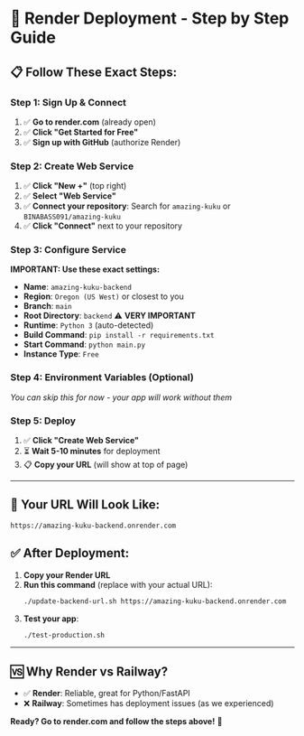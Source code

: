 # 🚀 Render Deployment - Step by Step Guide

## 📋 **Follow These Exact Steps:**

### **Step 1: Sign Up & Connect**
1. ✅ **Go to render.com** (already open)
2. ✅ **Click "Get Started for Free"**  
3. ✅ **Sign up with GitHub** (authorize Render)

### **Step 2: Create Web Service**
1. ✅ **Click "New +"** (top right)
2. ✅ **Select "Web Service"**
3. ✅ **Connect your repository**: Search for `amazing-kuku` or `BINABASS091/amazing-kuku`
4. ✅ **Click "Connect"** next to your repository

### **Step 3: Configure Service**
**IMPORTANT: Use these exact settings:**

- **Name**: `amazing-kuku-backend`
- **Region**: `Oregon (US West)` or closest to you
- **Branch**: `main`
- **Root Directory**: `backend` ⚠️ **VERY IMPORTANT**
- **Runtime**: `Python 3` (auto-detected)
- **Build Command**: `pip install -r requirements.txt`
- **Start Command**: `python main.py`
- **Instance Type**: `Free`

### **Step 4: Environment Variables** (Optional)
*You can skip this for now - your app will work without them*

### **Step 5: Deploy**
1. ✅ **Click "Create Web Service"**
2. ⏳ **Wait 5-10 minutes** for deployment
3. 📋 **Copy your URL** (will show at top of page)

---

## 🎯 **Your URL Will Look Like:**
```
https://amazing-kuku-backend.onrender.com
```

## ✅ **After Deployment:**
1. **Copy your Render URL**
2. **Run this command** (replace with your actual URL):
   ```bash
   ./update-backend-url.sh https://amazing-kuku-backend.onrender.com
   ```
3. **Test your app**:
   ```bash
   ./test-production.sh
   ```

---

## 🆚 **Why Render vs Railway?**
- ✅ **Render**: Reliable, great for Python/FastAPI
- ❌ **Railway**: Sometimes has deployment issues (as we experienced)

**Ready? Go to render.com and follow the steps above!** 🚀
